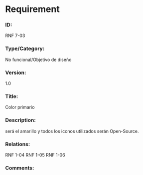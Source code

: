 # Requirement

### ID:

RNF 7-03

### Type/Category:

No funcional/Objetivo de diseño

### Version:

1.0

### Title:

Color primario

### Description:

será el amarillo y todos los iconos utilizados serán Open-Source.

### Relations:
RNF 1-04
RNF 1-05
RNF 1-06

### Comments:
